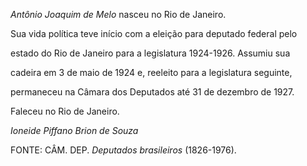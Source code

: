 

*Antônio Joaquim de Melo* nasceu no Rio de Janeiro.



Sua vida política teve início com a eleição para deputado federal pelo

estado do Rio de Janeiro para a legislatura 1924-1926. Assumiu sua

cadeira em 3 de maio de 1924 e, reeleito para a legislatura seguinte,

permaneceu na Câmara dos Deputados até 31 de dezembro de 1927.



Faleceu no Rio de Janeiro.



*Ioneide Piffano Brion de Souza*



FONTE: CÂM. DEP. *Deputados brasileiros* (1826-1976).

